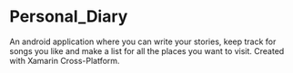 # Personal_Diary
An android application where you can write your stories, keep track for songs you like and make a list for all the places you want to visit.
Created with Xamarin Cross-Platform.


